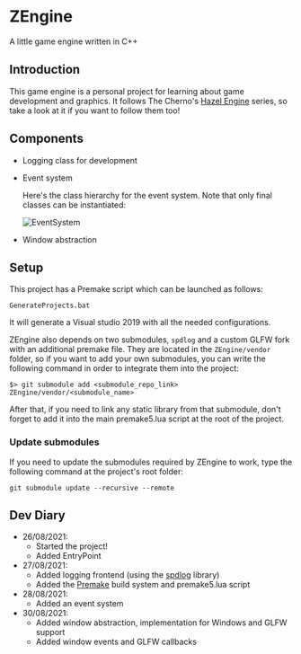 # ZEngine
A little game engine written in C++

## Introduction
This game engine is a personal project for learning about game development and graphics. It follows The Cherno's [Hazel Engine](https://www.youtube.com/watch?v=JxIZbV_XjAs&list=PLlrATfBNZ98dC-V-N3m0Go4deliWHPFwT&index=1) series, so take a look at it if you want to follow them too!

## Components
* Logging class for development
* Event system

  Here's the class hierarchy for the event system. Note that only final classes can be instantiated:
  
  ![EventSystem](https://user-images.githubusercontent.com/37598162/131226737-4f2bf62e-4e71-48f2-970d-90db38eaafcb.png)
  
* Window abstraction

## Setup

This project has a Premake script which can be launched as follows:
```
GenerateProjects.bat
```
It will generate a Visual studio 2019 with all the needed configurations.

ZEngine also depends on two submodules, `spdlog` and a custom GLFW fork with an additional premake file. They are located in the `ZEngine/vendor` folder, so if you want to add your own submodules, you can write the following command in order to integrate them into the project:

```
$> git submodule add <submodule_repo_link> ZEngine/vendor/<submodule_name>
```

After that, if you need to link any static library from that submodule, don't forget to add it into the main premake5.lua script at the root of the project.


### Update submodules
If you need to update the submodules required by ZEngine to work, type the following command at the project's root folder:
```
git submodule update --recursive --remote
```
## Dev Diary
* 26/08/2021: 
  * Started the project!
  * Added EntryPoint
* 27/08/2021:
  * Added logging frontend (using the [spdlog](https://github.com/gabime/spdlog) library)
  * Added the [Premake](https://github.com/premake/premake-core) build system and premake5.lua script
* 28/08/2021:
  * Added an event system
* 30/08/2021:
  * Added window abstraction, implementation for Windows and GLFW support
  * Added window events and GLFW callbacks

